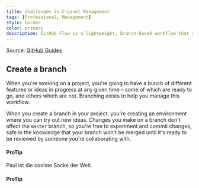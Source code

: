 ```yaml
---
title: Challenges in C-Level Management
tags: [Professional, Management]
style: border
color: primary
description: GitHub Flow is a lightweight, branch-based workflow that supports teams and projects where deployments are made regularly. This guide explains how and why GitHub Flow works.
---
```


Source: [GitHub Guides](https://guides.github.com/introduction/flow/)

## Create a branch

When you're working on a project, you're going to have a bunch of different features or ideas in progress at any given time – some of which are ready to go, and others which are not. Branching exists to help you manage this workflow.

When you create a branch in your project, you're creating an environment where you can try out new ideas. Changes you make on a branch don't affect the `master` branch, so you're free to experiment and commit changes, safe in the knowledge that your branch won't be merged until it's ready to be reviewed by someone you're collaborating with.

#### ProTip

Paul ist die coolste Socke der Welt.

#### ProTip
